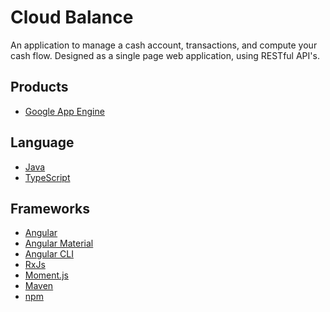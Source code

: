 Cloud Balance
=============

An application to manage a cash account, transactions, and compute your cash flow.  Designed as a single page web application, using RESTful API's.  



## Products
- [Google App Engine][1]

## Language
- [Java][2]
- [TypeScript][13]
 
## Frameworks
- [Angular][4]
- [Angular Material][12]
- [Angular CLI][15]
- [RxJs][16]
- [Moment.js][7]
- [Maven][9]
- [npm][14]






[1]: https://developers.google.com/appengine
[2]: http://java.com/en/
[3]: https://localhost:8888/
[4]: https://angular.io/
[5]: http://getbootstrap.com/2.3.2/
[6]: http://chieffancypants.github.io/angular-hotkeys/
[7]: http://momentjs.com/
[8]: http://angular-ui.github.io/bootstrap/
[9]: http://maven.apache.org/
[10]: http://angular-ui.github.io/bootstrap/
[11]: http://imsky.github.io/holder
[12]: https://material.angular.io/
[13]: https://www.typescriptlang.org/
[14]: https://www.npmjs.com/
[15]: https://github.com/angular/angular-cli
[16]: https://github.com/Reactive-Extensions/RxJS
